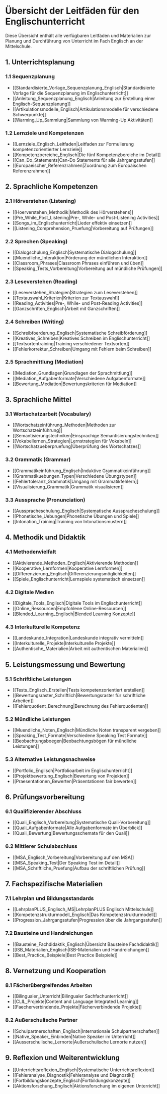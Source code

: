# Übersicht der Leitfäden für den Englischunterricht

Diese Übersicht enthält alle verfügbaren Leitfäden und Materialien zur Planung und Durchführung von Unterricht im Fach Englisch an der Mittelschule.

## 1. Unterrichtsplanung

### 1.1 Sequenzplanung
- [[Standardisierte_Vorlage_Sequenzplanung_Englisch|Standardisierte Vorlage für die Sequenzplanung im Englischunterricht]]
- [[Anleitung_Sequenzplanung_Englisch|Anleitung zur Erstellung einer Englisch-Sequenzplanung]]
- [[Artikulationsmodelle_Englisch|Artikulationsmodelle für verschiedene Schwerpunkte]]
- [[Warming_Up_Sammlung|Sammlung von Warming-Up Aktivitäten]]

### 1.2 Lernziele und Kompetenzen
- [[Lernziele_Englisch_Leitfaden|Leitfaden zur Formulierung kompetenzorientierter Lernziele]]
- [[Kompetenzbereiche_Englisch|Die fünf Kompetenzbereiche im Detail]]
- [[Can_Do_Statements|Can-Do Statements für alle Jahrgangsstufen]]
- [[Europaeischer_Referenzrahmen|Zuordnung zum Europäischen Referenzrahmen]]

## 2. Sprachliche Kompetenzen

### 2.1 Hörverstehen (Listening)
- [[Hoerverstehen_Methodik|Methodik des Hörverstehens]]
- [[Pre_While_Post_Listening|Pre-, While- und Post-Listening Activities]]
- [[Songs_im_Englischunterricht|Lieder effektiv einsetzen]]
- [[Listening_Comprehension_Pruefung|Vorbereitung auf Prüfungen]]

### 2.2 Sprechen (Speaking)
- [[Dialogschulung_Englisch|Systematische Dialogschulung]]
- [[Muendliche_Interaktion|Förderung der mündlichen Interaktion]]
- [[Classroom_Phrases|Classroom Phrases einführen und üben]]
- [[Speaking_Tests_Vorbereitung|Vorbereitung auf mündliche Prüfungen]]

### 2.3 Leseverstehen (Reading)
- [[Leseverstehen_Strategien|Strategien zum Leseverstehen]]
- [[Textauswahl_Kriterien|Kriterien zur Textauswahl]]
- [[Reading_Activities|Pre-, While- und Post-Reading Activities]]
- [[Ganzschriften_Englisch|Arbeit mit Ganzschriften]]

### 2.4 Schreiben (Writing)
- [[Schreibfoerderung_Englisch|Systematische Schreibförderung]]
- [[Kreatives_Schreiben|Kreatives Schreiben im Englischunterricht]]
- [[Textsortentraining|Training verschiedener Textsorten]]
- [[Fehlerkorrektur_Schreiben|Umgang mit Fehlern beim Schreiben]]

### 2.5 Sprachmittlung (Mediation)
- [[Mediation_Grundlagen|Grundlagen der Sprachmittlung]]
- [[Mediation_Aufgabenformate|Verschiedene Aufgabenformate]]
- [[Bewertung_Mediation|Bewertungskriterien für Mediation]]

## 3. Sprachliche Mittel

### 3.1 Wortschatzarbeit (Vocabulary)
- [[Wortschatzeinführung_Methoden|Methoden zur Wortschatzeinführung]]
- [[Semantisierungstechniken|Einsprachige Semantisierungstechniken]]
- [[Vokabellernen_Strategien|Lernstrategien für Vokabeln]]
- [[Wortschatzueberpruefung|Überprüfung des Wortschatzes]]

### 3.2 Grammatik (Grammar)
- [[Grammatikeinführung_Englisch|Induktive Grammatikeinführung]]
- [[Grammatikuebungen_Typen|Verschiedene Übungstypen]]
- [[Fehlertoleranz_Grammatik|Umgang mit Grammatikfehlern]]
- [[Visualisierung_Grammatik|Grammatik visualisieren]]

### 3.3 Aussprache (Pronunciation)
- [[Ausspracheschulung_Englisch|Systematische Ausspracheschulung]]
- [[Phonetische_Uebungen|Phonetische Übungen und Spiele]]
- [[Intonation_Training|Training von Intonationsmustern]]

## 4. Methodik und Didaktik

### 4.1 Methodenvielfalt
- [[Aktivierende_Methoden_Englisch|Aktivierende Methoden]]
- [[Kooperative_Lernformen|Kooperative Lernformen]]
- [[Differenzierung_Englisch|Differenzierungsmöglichkeiten]]
- [[Spiele_Englischunterricht|Lernspiele systematisch einsetzen]]

### 4.2 Digitale Medien
- [[Digitale_Tools_Englisch|Digitale Tools im Englischunterricht]]
- [[Online_Ressourcen|Empfohlene Online-Ressourcen]]
- [[Blended_Learning_Englisch|Blended Learning Konzepte]]

### 4.3 Interkulturelle Kompetenz
- [[Landeskunde_Integration|Landeskunde integrativ vermitteln]]
- [[Interkulturelle_Projekte|Interkulturelle Projekte]]
- [[Authentische_Materialien|Arbeit mit authentischen Materialien]]

## 5. Leistungsmessung und Bewertung

### 5.1 Schriftliche Leistungen
- [[Tests_Englisch_Erstellen|Tests kompetenzorientiert erstellen]]
- [[Bewertungsraster_Schriftlich|Bewertungsraster für schriftliche Arbeiten]]
- [[Fehlerquotient_Berechnung|Berechnung des Fehlerquotienten]]

### 5.2 Mündliche Leistungen
- [[Muendliche_Noten_Englisch|Mündliche Noten transparent vergeben]]
- [[Speaking_Test_Formate|Verschiedene Speaking Test Formate]]
- [[Beobachtungsboegen|Beobachtungsbögen für mündliche Leistungen]]

### 5.3 Alternative Leistungsnachweise
- [[Portfolio_Englisch|Portfolioarbeit im Englischunterricht]]
- [[Projektbewertung_Englisch|Bewertung von Projekten]]
- [[Praesentationen_Bewerten|Präsentationen fair bewerten]]

## 6. Prüfungsvorbereitung

### 6.1 Qualifizierender Abschluss
- [[Quali_Englisch_Vorbereitung|Systematische Quali-Vorbereitung]]
- [[Quali_Aufgabenformate|Alle Aufgabenformate im Überblick]]
- [[Quali_Bewertung|Bewertungsschemata für den Quali]]

### 6.2 Mittlerer Schulabschluss
- [[MSA_Englisch_Vorbereitung|Vorbereitung auf den MSA]]
- [[MSA_Speaking_Test|Der Speaking Test im Detail]]
- [[MSA_Schriftliche_Pruefung|Aufbau der schriftlichen Prüfung]]

## 7. Fachspezifische Materialien

### 7.1 Lehrplan und Bildungsstandards
- [[LehrplanPLUS_Englisch_MS|LehrplanPLUS Englisch Mittelschule]]
- [[Kompetenzstrukturmodell_Englisch|Das Kompetenzstrukturmodell]]
- [[Progression_Jahrgangsstufen|Progression über die Jahrgangsstufen]]

### 7.2 Bausteine und Handreichungen
- [[Bausteine_Fachdidaktik_Englisch|Übersicht Bausteine Fachdidaktik]]
- [[ISB_Materialien_Englisch|ISB-Materialien und Handreichungen]]
- [[Best_Practice_Beispiele|Best Practice Beispiele]]

## 8. Vernetzung und Kooperation

### 8.1 Fächerübergreifendes Arbeiten
- [[Bilingualer_Unterricht|Bilingualer Sachfachunterricht]]
- [[CLIL_Projekte|Content and Language Integrated Learning]]
- [[Faecherverbindende_Projekte|Fächerverbindende Projekte]]

### 8.2 Außerschulische Partner
- [[Schulpartnerschaften_Englisch|Internationale Schulpartnerschaften]]
- [[Native_Speaker_Einbinden|Native Speaker im Unterricht]]
- [[Ausserschulische_Lernorte|Außerschulische Lernorte nutzen]]

## 9. Reflexion und Weiterentwicklung

- [[Unterrichtsreflexion_Englisch|Systematische Unterrichtsreflexion]]
- [[Fehleranalyse_Diagnostik|Fehleranalyse und Diagnostik]]
- [[Fortbildungskonzepte_Englisch|Fortbildungskonzepte]]
- [[Aktionsforschung_Englisch|Aktionsforschung im eigenen Unterricht]]
